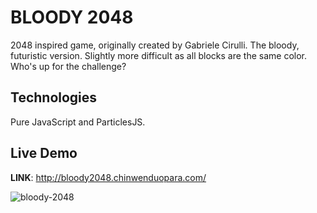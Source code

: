 # BLOODY 2048

2048 inspired game, originally created by Gabriele Cirulli. The bloody, futuristic version. Slightly more difficult as all blocks are the same color. Who's up for the challenge?

## Technologies
Pure JavaScript and ParticlesJS.

## Live Demo
<strong>LINK</strong>: http://bloody2048.chinwenduopara.com/

![bloody-2048](https://user-images.githubusercontent.com/24254780/30508195-42eeb176-9a5f-11e7-8ffc-6d449064315a.gif)
